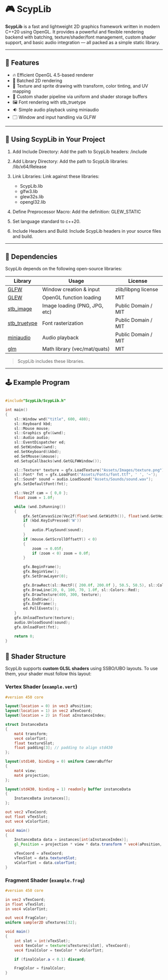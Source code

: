 # 🎮 ScypLib

**ScypLib** is a fast and lightweight 2D graphics framework written in modern C++20 using OpenGL. It provides a powerful and flexible rendering backend with batching, texture/shader/font management, custom shader support, and basic audio integration — all packed as a simple static library.

---

## 🚀 Features

- 🔥 Efficient OpenGL 4.5-based renderer
- 🧱 Batched 2D rendering
- 🎨 Texture and sprite drawing with transform, color tinting, and UV mapping
- 📜 Custom shader pipeline via uniform and shader storage buffers
- 🖼️ Font rendering with stb_truetype
- 🔉 Simple audio playback using miniaudio
- 🗔 Window and input handling via GLFW

---
## 🔧 Using ScypLib in Your Project

1. Add Include Directory:
   Add the path to ScypLib headers:
   <Path to ScypLib>/include

2. Add Library Directory:
   Add the path to ScypLib libraries:
   <Path to ScypLib>/lib/x64/Release

3. Link Libraries:
   Link against these libraries:
   - ScypLib.lib
   - glfw3.lib
   - glew32s.lib
   - opengl32.lib

4. Define Preprocessor Macro:
   Add the definition:
   GLEW_STATIC

5. Set language standard to c++20.

6. Include Headers and Build:
   Include ScypLib headers in your source files and build.
---
## 🧰 Dependencies

ScypLib depends on the following open-source libraries:

| Library       | Usage                        | License                        |
|---------------|------------------------------|--------------------------------|
| [GLFW](https://www.glfw.org/)       | Window creation & input         | zlib/libpng license            |
| [GLEW](http://glew.sourceforge.net/)| OpenGL function loading         | MIT                            |
| [stb_image](https://github.com/nothings/stb)     | Image loading (PNG, JPG, etc)   | Public Domain / MIT            |
| [stb_truetype](https://github.com/nothings/stb)  | Font rasterization              | Public Domain / MIT            |
| [miniaudio](https://miniaud.io/)   | Audio playback                   | Public Domain / MIT            |
| [glm](https://github.com/g-truc/glm)| Math library (vec/mat/quats)     | MIT                            |

> ScypLib includes these libraries.

---
## 🕹️ Example Program
```c++

#include"ScypLib/ScypLib.h"

int main()
{
    sl::Window wnd("title", 600, 480);
    sl::Keyboard kbd;
    sl::Mouse mouse;
    sl::Graphics gfx(&wnd);
    sl::Audio audio;
    sl::EventDispatcher ed;
    ed.SetWindow(&wnd);
    ed.SetKeyboard(&kbd);
    ed.SetMouse(&mouse);
    ed.SetupCallbacks(wnd.GetGLFWWindow());

    sl::Texture* texture = gfx.LoadTexture("Assets/Images/texture.png");
    sl::Font* fnt = gfx.LoadFont("Assets/Fonts/font.ttf", ' ', '~');
    sl::Sound* sound = audio.LoadSound("Assets/Sounds/sound.wav");
	gfx.SetDefaultFont(fnt);

    sl::Vec2f cam = { 0,0 };
    float zoom = 1.0f;

    while (wnd.IsRunning())
    {        
        gfx.SetCanvasSize(Vec2f(float(wnd.GetWidth()), float(wnd.GetHeight())));
        if (kbd.KeyIsPressed('W'))
        {
            audio.PlaySound(sound);
        }
        if (mouse.GetScrollOffsetY() < 0)
        {
            zoom -= 0.05f;
            if (zoom < 0) zoom = 0.0f;
        }

        gfx.BeginFrame();
        gfx.BeginView();
        gfx.SetDrawLayer(0);

        gfx.DrawRect(sl::RectF({ 200.0f, 200.0f }, 50.5, 50.5), sl::Colors::Blue);
        gfx.DrawLine(20, 0, 100, 70, 1.0f, sl::Colors::Red);
        gfx.DrawTexture(400, 300, texture);
        gfx.EndView();
        gfx.EndFrame();
        ed.PollEvents();
    }
    gfx.UnloadTexture(texture);
    audio.UnloadSound(sound);
    gfx.UnloadFont(fnt);

    return 0;
}
```

## 🧪 Shader Structure

ScypLib supports **custom GLSL shaders** using SSBO/UBO layouts. To use them, your shader must follow this layout:

### Vertex Shader (`example.vert`)

```glsl
#version 450 core

layout(location = 0) in vec3 aPosition;
layout(location = 1) in vec2 aTexCoord;
layout(location = 2) in float aInstanceIndex;

struct InstanceData 
{
    mat4 transform;
    vec4 colorTint;
    float textureSlot;
    float padding[3]; // padding to align std430
};

layout(std140, binding = 0) uniform CameraBuffer 
{
    mat4 view;
    mat4 projection;
};

layout(std430, binding = 1) readonly buffer instanceData
{
    InstanceData instances[];
};

out vec2 vTexCoord;
out float vTexSlot;
out vec4 vColorTint;

void main()
{
    InstanceData data = instances[int(aInstanceIndex)];
    gl_Position = projection * view * data.transform * vec4(aPosition, 1.0);

    vTexCoord = aTexCoord;
    vTexSlot = data.textureSlot;
    vColorTint = data.colorTint;
}
```
### Fragment Shader (`example.frag`)

```glsl
#version 450 core

in vec2 vTexCoord;
in float vTexSlot;
in vec4 vColorTint;

out vec4 FragColor;
uniform sampler2D uTextures[32];

void main()
{
    int slot = int(vTexSlot);
    vec4 texColor = texture(uTextures[slot], vTexCoord);
    vec4 finalColor = texColor * vColorTint;

    if (finalColor.a < 0.1) discard;

    FragColor = finalColor;
}
```
